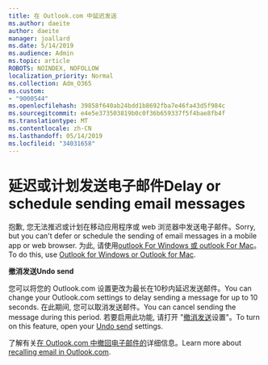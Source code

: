 ```yaml
---
title: 在 Outlook.com 中延迟发送
ms.author: daeite
author: daeite
manager: joallard
ms.date: 5/14/2019
ms.audience: Admin
ms.topic: article
ROBOTS: NOINDEX, NOFOLLOW
localization_priority: Normal
ms.collection: Adm_O365
ms.custom:
- "9000544"
ms.openlocfilehash: 39858f640ab24bdd1b8692fba7e46fa43d5f984c
ms.sourcegitcommit: e4e5e373503819b0c0f36b659337f5f4bae8fb4f
ms.translationtype: MT
ms.contentlocale: zh-CN
ms.lasthandoff: 05/14/2019
ms.locfileid: "34031658"
---
```

# <a name="delay-or-schedule-sending-email-messages"></a><span data-ttu-id="1ce67-102">延迟或计划发送电子邮件</span><span class="sxs-lookup"><span data-stu-id="1ce67-102">Delay or schedule sending email messages</span></span>

<span data-ttu-id="1ce67-103">抱歉, 您无法推迟或计划在移动应用程序或 web 浏览器中发送电子邮件。</span><span class="sxs-lookup"><span data-stu-id="1ce67-103">Sorry, but you can't defer or schedule the sending of email messages in a mobile app or web browser.</span></span> <span data-ttu-id="1ce67-104">为此, 请使用[outlook For Windows 或 outlook For Mac](https://products.office.com/outlook/email-and-calendar-software-microsoft-outlook)。</span><span class="sxs-lookup"><span data-stu-id="1ce67-104">To do this, use [Outlook for Windows or Outlook for Mac](https://products.office.com/outlook/email-and-calendar-software-microsoft-outlook).</span></span>

<span data-ttu-id="1ce67-105">**撤消发送**</span><span class="sxs-lookup"><span data-stu-id="1ce67-105">**Undo send**</span></span>

<span data-ttu-id="1ce67-106">您可以将您的 Outlook.com 设置更改为最长在10秒内延迟发送邮件。</span><span class="sxs-lookup"><span data-stu-id="1ce67-106">You can change your Outlook.com settings to delay sending a message for up to 10 seconds.</span></span> <span data-ttu-id="1ce67-107">在此期间, 您可以取消发送邮件。</span><span class="sxs-lookup"><span data-stu-id="1ce67-107">You can cancel sending the message during this period.</span></span> <span data-ttu-id="1ce67-108">若要启用此功能, 请打开 "[撤消发送](https://outlook.live.com/mail/options/mail/messageContent/undoSend)设置"。</span><span class="sxs-lookup"><span data-stu-id="1ce67-108">To turn on this feature, open your [Undo send](https://outlook.live.com/mail/options/mail/messageContent/undoSend) settings.</span></span>

<span data-ttu-id="1ce67-109">了解有关[在 Outlook.com 中撤回电子邮件的](https://support.office.com/article/c069ddde-5282-4085-8f4c-d7b133324f8a)详细信息。</span><span class="sxs-lookup"><span data-stu-id="1ce67-109">Learn more about [recalling email in Outlook.com](https://support.office.com/article/c069ddde-5282-4085-8f4c-d7b133324f8a).</span></span>